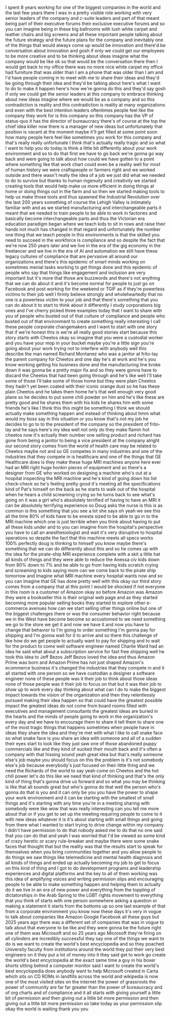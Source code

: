 
I spent 8 years working for one of the
biggest companies in the world and the
last few years there I was in a pretty
visible role working with very senior
leaders of the company and c-suite
leaders and part of that meant being
part of their executive forums their
exclusive executive forums and so you
can imagine being in these big ballrooms
with lush white carpet and leather
chairs and big screens and all these
important people talking about the
future strategy and the future plans for
the company and inevitably one of the
things that would always come up would
be innovation and there&#39;d be
conversation about innovation and gosh
if only we could get our employees to be
more creative and to be thinking about
ideas imagine what the company would be
like ok so that would be the
conversation there then I would get back
to my office there was no more nice
white carpet my office had furniture
that was older than I am a phone that
was older than I am and I&#39;d have people
coming in to meet with me to share their
ideas and they&#39;d be going through their
idea and they&#39;d be talking about here&#39;s
what I want to do to make it happen
here&#39;s how we&#39;re gonna do this and
they&#39;d say gosh if only we could get the
senior leaders at this company to
embrace thinking about new ideas imagine
where we would be as a company and so
this contradiction is reality and this
contradiction is reality at many
organizations and even with the best
intention leaders oftentimes people feel
like the company they work for is this
company
so this company has the VP of status-quo
it has the director of bureaucracy
there&#39;s of course at the top the chief
idea killer now there is a manager of
new ideas but unfortunately that
position is vacant at the moment maybe
it&#39;ll get filled at some point soon how
many people here feel like sometimes you
work for this company and that&#39;s really
really unfortunate I think that&#39;s
actually really tragic and so what I
want to help you do today is think a
little bit differently about your work
environment and so to do that first we
have to go back we&#39;re gonna go way back
and were going to talk about how could
we have gotten to a point where
something like that work chart could
even be a reality well for most of human
history we were craftspeople or farmers
right and we worked outside and there
wasn&#39;t really the idea of a job we just
did what we needed to do to survive but
thanks to human ingenuity and creativity
we started creating tools that would
help make us more efficient in doing
things at home or doing things out in
the farm and so then we started making
tools to help us make those tools and
thus spawned the Industrial Revolution
over the last 200 years something of
course the Lehigh Valley is intimately
familiar with and as we started
manufacturing and interchangeable parts
it meant that we needed to train people
to be able to work in factories and
basically become interchangeable parts
and thus the Victorian era education
paradigm began where we teach kids to
sit in rows and raise their hands not
much has changed in that regard and
unfortunately the number one thing that
we teach people in this environments is
that the skilled you need to succeed in
the workforce is compliance and so
despite the fact that we&#39;re now 250
years later and we live in the era of
the gig economy in the freelancer and we
live in the era of AI and automation we
still have these legacy cultures of
compliance that are pervasive all around
our organizations and
there&#39;s this epidemic of smart minds
working on sometimes menial tasks
working to get things done and this
epidemic of people who say that things
like engagement and inclusion are very
important but it&#39;s more that those are
buzzwords and there&#39;s not anything that
we can do about it and it&#39;s become
normal for people to just go on Facebook
and post working for the weekend or TGIF
as if they&#39;re powerless victims to their
job well I firmly believe strongly and
wholeheartedly that no one is a
powerless victim to your job and that
there&#39;s something that you can do about
it to start to think about it
differently I study corporations big
ones and I&#39;ve cherry picked three
examples today that I want to share with
you of people who busted out of that
culture of compliance and people who
busted out of that environment to create
something really interesting I call
these people corporate changemakers and
I want to start with one story that if
we&#39;re honest this is we&#39;re all really
good stories start because this story
starts with Cheetos okay so imagine that
you were a custodial worker and you have
your mop in your bucket maybe you&#39;re a
little sign you&#39;re going about your work
trying not to interfere with anybody
well this describe the man named Richard
Montanez who was a janitor at frito-lay
the parent company for Cheetos and one
day he&#39;s at work and he&#39;s you know
working getting his business done and
the manufacturing line broke down it was
gonna be a pretty major fix and so they
were gonna have to discard the Cheetos
that had been going through and he&#39;s
like well I&#39;ll take some of those I&#39;ll
take some of those home but they were
plain Cheetos they hadn&#39;t yet been
coated with their iconic orange dust so
he has these plain Cheetos and he takes
them home he&#39;s that well enough very
good plane so he decides to put some
chili powder
on him and he&#39;s like these are pretty
good and he shares them with his kids he
shares him with some friends he&#39;s like I
think this this might be something I
think we should actually make something
happen and instead of thinking about hmm
what would my boss say in this situation
or you know that&#39;s not my job he decides
to go to
to the president of the company so the
president of frito-lay and he says
here&#39;s my idea well not only do they
make flamin hot cheetos now it&#39;s
actually their number one selling
product and richard has gone from being
a janitor to being a vice president at
the company alright our second story
comes from the world of health care may
be related to Cheetos maybe not and so
GE competes in many industries and one
of the industries that they compete in
is healthcare and one of the things that
GE Healthcare does is they make these
huge MRI machines anyone here ever had
an MRI right huge honkin pieces of
equipment and so there&#39;s a designer from
GE who worked on designing a machine
who&#39;s out at a hospital inspecting the
MRI machine and he&#39;s kind of going down
his list
check-check so he&#39;s feeling pretty good
it&#39;s meeting all the specifications kind
of Pat&#39;s himself on the back as he
starts to walk out of the hospital when
he hears a child screaming crying so he
turns back to see what&#39;s going on it was
a girl who&#39;s absolutely terrified of
having to have an MRI it can be
absolutely terrifying experience so Doug
asks the nurse is this is as common is
this something that you see a lot she
says oh yeah we see this all the time
80% of kids have to be enesta sized to
be able to go in to the MRI machine
which one is just terrible when you
think about having to put all these kids
under and to you can imagine from the
hospital&#39;s perspective you have to call
an anesthesiologist and wait it&#39;s very
disruptive to hospital operations so
despite the fact that this machine meets
all specs works 100% perfectly doug is
thinking to himself you know maybe
there&#39;s something that we can do
differently about this and so he comes
up with the idea for the pirate-ship
MRI experience complete with a skit a
little hat all kinds of things and they
were able to reduce the Anessa civ kids
down from 80% down to 7% and be able to
go from having kids scratch crying and
screaming to kids saying mom can we come
back to the pirate ship tomorrow
and imagine what MRI machine every
hospital wants now and so you can
imagine that GE has done pretty well
with this okay our third story comes
from a company that at this point I
would be shocked if not everyone in this
room is a customer of Amazon okay so
before Amazon was Amazon they were a
bookseller this is their original web
page and as they started becoming more
popular selling books they started to
explore other e-commerce avenues how can
we start selling other things online but
one of the biggest challenges there or
was the consumer behavior right because
we in the West have become become so
accustomed to we need something we go to
the store we get it and now we have it
and now you have to change that behavior
to I&#39;m going to order something I&#39;m
gonna pay for shipping and I&#39;m gonna
wait for it to arrive and so there this
challenge of like how do we get people
to actually want to pay for shipping and
to wait for the product to come well
software engineer named Charlie Ward had
an idea he said what about a
subscription service for fast free
shipping
well he took this idea to Jeff Bezos
Jeff Bezos loved the idea
and thus Amazon Prime was born and
Amazon Prime has not just shaped
Amazon&#39;s ecommerce business it&#39;s changed
the industries that they compete in and
it all started with one person so we
have custodian a designer a software
engineer none of these people was it
their job to think about those ideas
none of those people was it their job to
focus on that but it was their job to
show up to work every day thinking about
what can I do to make the biggest impact
towards the vision of the organization
and then they relentlessly pursued
making their idea happen so that could
have the greatest possible impact the
greatest ideas do not come from board
rooms filled with executives and
management consultants the greatest
ideas are buried in the hearts and the
minds of people going to work in the
organization&#39;s every day and we have to
encourage them to share it
tell them to share one of the most
tragic things that happens sometimes
when people have in ideas they share the
idea and they&#39;re met with what I like to
call snake face
so what snake face is you share an idea
with someone and all of a sudden their
eyes start to look like they just saw
one of those abandoned puppy commercials
like and they kind of sucked their mouth
back and it&#39;s often a company with that
hissing sound
yeah great idea but that&#39;s really
someone else&#39;s job maybe you should
focus on this the problem is it&#39;s not
somebody else&#39;s job because everybody&#39;s
just focused on their little thing and
we need the Richards of the world to say
yeah come on Cheetos and the hot chili
power let&#39;s do this like we need that
kind of thinking and that&#39;s the only
kind of thing that&#39;s gonna drive us
forward and so what you may be thinking
is like that all sounds great but who&#39;s
gonna do that well the person who&#39;s
gonna do that is you and it can only be
you you have the power to shape your
work environment and it can be starting
with the smallest of small things and
it&#39;s starting with any time you&#39;re in a
meeting sharing with somebody were like
wow that was really interesting can you
tell me more about that or if you get to
set up the meeting requiring people to
come to it with new ideas whatever it is
it&#39;s about starting with small things
and going from there what I wanted to
start trying to drive change within my
company I didn&#39;t have permission to do
that nobody asked me to do that no one
said that you can do that and yeah I was
worried that I&#39;d be viewed as some kind
of crazy heretic or scary rule-breaker
and maybe there were some snake faces
that thought that but the reality was
that the results start to speak for
themselves when you bring communities
together and you allow people to do
things we saw things like telemedicine
and mental health diagnosis and all
kinds of things and ended up actually
becoming my job to get to focus on this
kind of thing and I got to do
development programs and leadership
experiences and digital platforms and
the key to all of them working was this
idea of amplifying voices and writing
permission slips and encouraging people
to be able to make something happen and
helping them to actually do it we live
in an era of new power and everything
from the toppling of dictatorships in
the Arab Spring to the LGBT rights
movement to everything that you think of
starts with one person somewhere asking
a question or making a statement it
starts from the bottoms up so one last
example of that from a corporate
environment
you know now these days it&#39;s very in
vogue to talk about companies like
Amazon Google Facebook all these guys
but 2025 years ago there was a different
set of companies that was in vogue to
talk about that everyone to be like and
they were gonna be the future right one
of them was Microsoft and so 25 years
ago Microsoft they&#39;re firing on all
cylinders are incredibly successful they
say one of the things we want to do is
we want to create the world&#39;s best
encyclopedia and so they poached
University faculty from institutions
around the world they put their very
best engineers on it they put a lot of
money into it they said get to work go
create the world&#39;s best encyclopedia at
the exact same time a guy in his boxer
shorts sitting behind a computer monitor
said I want to create the world&#39;s best
encyclopedia does anybody want to help
Microsoft created in Carta which sits on
CD ROMs in landfills across the world
and wikipedia is now one of the most
visited sites on the internet the power
of grassroots the power of community are
far far greater than the power of
bureaucracy and of org charts and of
compliance and it all starts with giving
yourself a little bit of permission and
then giving out a little bit more
permission and then giving out a little
bit more permission so take today as
your permission slip okay the world is
waiting thank you
you
